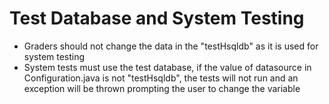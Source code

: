 # Test Database and System Testing

- Graders should not change the data in the "testHsqldb" as it is used for system testing
- System tests must use the test database, if the value of datasource in Configuration.java is not "testHsqldb", the tests will not run and an exception will be thrown prompting the user to change the variable